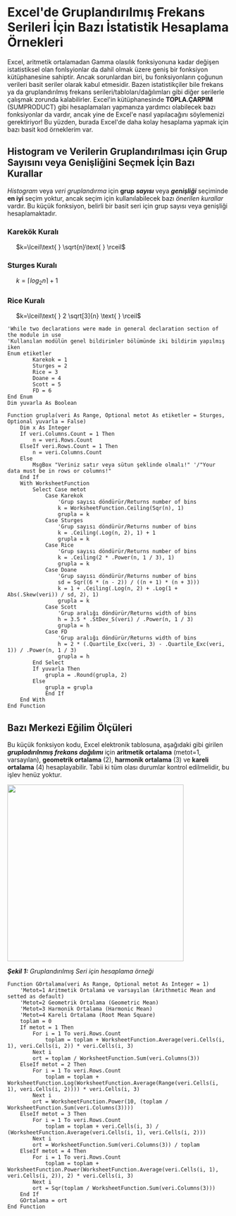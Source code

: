 # Excel'de Gruplandırılmış Frekans Serileri İçin Bazı İstatistik Hesaplama Örnekleri

Excel, aritmetik ortalamadan Gamma olasılık fonksiyonuna kadar değişen istatistiksel olan fonlsyionlar da dahil olmak üzere geniş bir fonksiyon kütüphanesine sahiptir. Ancak sorunlardan biri, bu fonksiyonların çoğunun verileri basit seriler olarak kabul etmesidir. Bazen istatistikçiler bile frekans ya da gruplandırılmış frekans serileri/tabloları/dağılımları gibi diğer serilerle çalışmak zorunda kalabilirler. Excel'in kütüphanesinde **TOPLA.ÇARPIM** (SUMPRODUCT) gibi hesaplamaları yapmanıza yardımcı olabilecek bazı fonksiyonlar da vardır, ancak yine de Excel'e nasıl yapılacağını söylemenizi gerektiriyor! Bu yüzden, burada Excel'de daha kolay hesaplama yapmak için bazı basit kod örneklerim var.

## Histogram ve Verilerin Gruplandırılması için Grup Sayısını veya Genişliğini Seçmek İçin Bazı Kurallar

_Histogram_ veya _veri gruplandırma_ için **grup** ***sayısı*** veya ***genişliği*** seçiminde **en iyi** seçim yoktur, ancak seçim için kullanılabilecek bazı _önerilen kurallar_ vardır. Bu küçük fonksiyon, belirli bir basit seri için grup sayısı veya genişliği hesaplamaktadır.

### Karekök Kuralı

&nbsp;&nbsp;&nbsp;&nbsp; $k=\lceil\text{ } \sqrt{n}\text{ } \rceil$

### Sturges Kuralı

&nbsp;&nbsp;&nbsp;&nbsp; $k=\lceil log_2 n \rceil +1$

### Rice Kuralı

&nbsp;&nbsp;&nbsp;&nbsp; $k=\lceil\text{ } 2 \sqrt[3]{n} \text{ } \rceil$


```vba
'While two declarations were made in general declaration section of the module in use
'Kullanılan modülün genel bildirimler bölümünde iki bildirim yapılmış iken
Enum etiketler
        Karekok = 1
        Sturges = 2
        Rice = 3
        Doane = 4
        Scott = 5
        FD = 6
End Enum
Dim yuvarla As Boolean

Function grupla(veri As Range, Optional metot As etiketler = Sturges, Optional yuvarla = False)
    Dim x As Integer
    If veri.Columns.Count = 1 Then
        n = veri.Rows.Count
    ElseIf veri.Rows.Count = 1 Then
        n = veri.Columns.Count
    Else
        MsgBox "Veriniz satır veya sütun şeklinde olmalı!" '/"Your data must be in rows or columns!"
    End If
    With WorksheetFunction
        Select Case metot
            Case Karekok
                'Grup sayısı döndürür/Returns number of bins
                k = WorksheetFunction.Ceiling(Sqr(n), 1)
                grupla = k
            Case Sturges
                'Grup sayısı döndürür/Returns number of bins
                k = .Ceiling(.Log(n, 2), 1) + 1
                grupla = k
            Case Rice
                'Grup sayısı döndürür/Returns number of bins
                k = .Ceiling(2 * .Power(n, 1 / 3), 1)
                grupla = k
            Case Doane
                'Grup sayısı döndürür/Returns number of bins
                sd = Sqr((6 * (n - 2)) / ((n + 1) * (n + 3)))
                k = 1 + .Ceiling(.Log(n, 2) + .Log(1 + Abs(.Skew(veri)) / sd, 2), 1)
                grupla = k
            Case Scott
                'Grup aralığı döndürür/Returns width of bins
                h = 3.5 * .StDev_S(veri) / .Power(n, 1 / 3)
                grupla = h
            Case FD
                'Grup aralığı döndürür/Returns width of bins
                h = 2 * (.Quartile_Exc(veri, 3) - .Quartile_Exc(veri, 1)) / .Power(n, 1 / 3)
                grupla = h
        End Select
        If yuvarla Then
            grupla = .Round(grupla, 2)
        Else
            grupla = grupla
            End If
    End With
End Function
```

## Bazı Merkezi Eğilim Ölçüleri

Bu küçük fonksiyon kodu, Excel elektronik tablosuna, aşağıdaki gibi girilen ___grupladırılnmış frekans dağılımı___ için **aritmetik ortalama** (metot=1, varsayılan), **geometrik ortalama** (2), **harmonik ortalama** (3) ve **kareli ortalama** (4) hesaplayabilir. Tabii ki tüm olası durumlar kontrol edilmelidir, bu işlev henüz yoktur.

  <img src="https://github.com/lterlemez/Excel-VBA-Istatistik/blob/main/VBA_Statistics/media/grup_seri.PNG" width="400"/>
 
 ***Şekil 1:*** *Gruplandırılmış Seri için hesaplama örneği*

``` vba
Function GOrtalama(veri As Range, Optional metot As Integer = 1)
    'Metot=1 Aritmetik Ortalama ve varsayılan (Arithmetic Mean and setted as default)
    'Metot=2 Geometrik Ortalama (Geometric Mean)
    'Metot=3 Harmonik Ortalama (Harmonic Mean)
    'Metot=4 Kareli Ortalama (Root Mean Square)
    toplam = 0
    If metot = 1 Then
        For i = 1 To veri.Rows.Count
            toplam = toplam + WorksheetFunction.Average(veri.Cells(i, 1), veri.Cells(i, 2)) * veri.Cells(i, 3)
        Next i
        ort = toplam / WorksheetFunction.Sum(veri.Columns(3))
    ElseIf metot = 2 Then
        For i = 1 To veri.Rows.Count
            toplam = toplam + WorksheetFunction.Log(WorksheetFunction.Average(Range(veri.Cells(i, 1), veri.Cells(i, 2)))) * veri.Cells(i, 3)
        Next i
        ort = WorksheetFunction.Power(10, (toplam / WorksheetFunction.Sum(veri.Columns(3))))
    ElseIf metot = 3 Then
        For i = 1 To veri.Rows.Count
            toplam = toplam + veri.Cells(i, 3) / (WorksheetFunction.Average(veri.Cells(i, 1), veri.Cells(i, 2)))
        Next i
        ort = WorksheetFunction.Sum(veri.Columns(3)) / toplam
    ElseIf metot = 4 Then
        For i = 1 To veri.Rows.Count
            toplam = toplam + WorksheetFunction.Power(WorksheetFunction.Average(veri.Cells(i, 1), veri.Cells(i, 2)), 2) * veri.Cells(i, 3)
        Next i
        ort = Sqr(toplam / WorksheetFunction.Sum(veri.Columns(3)))
    End If
    GOrtalama = ort
End Function
```
